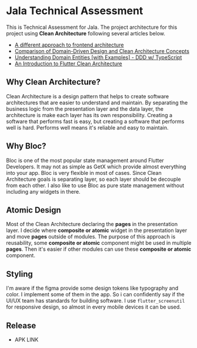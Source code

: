 # Jala Technical Assessment

This is Technical Assessment for Jala. The project architecture for this project using **Clean Architecture** following several articles below.

- [A different approach to frontend architecture](https://dev.to/itswillt/a-different-approach-to-frontend-architecture-38d4)
- [Comparison of Domain-Driven Design and Clean Architecture Concepts](https://khalilstemmler.com/articles/software-design-architecture/domain-driven-design-vs-clean-architecture/)
- [Understanding Domain Entities [with Examples] - DDD w/ TypeScript](https://dev.to/itswillt/a-different-approach-to-frontend-architecture-38d4)
- [An Introduction to Flutter Clean Architecture](https://medium.com/ruangguru/an-introduction-to-flutter-clean-architecture-ae00154001b0)

## Why Clean Architecture?

Clean Architecture is a design pattern that helps to create software architectures that are easier to understand and maintain. By separating the business logic from the presentation layer and the data layer, the architecture is make each layer has its own responsibility. Creating a software that performs fast is easy, but creating a software that performs well is hard. Performs well means it's reliable and easy to maintain.

## Why Bloc?

Bloc is one of the most popular state management around Flutter Developers. It may not as simple as GetX which provide almost everything into your app. Bloc is very flexible in most of cases. Since Clean Architecture goals is separating layer, so each layer should be decouple from each other. I also like to use Bloc as pure state management without including any widgets in there.

## Atomic Design

Most of the Clean Architecture declaring the **pages** in the presentation layer. I decide where **composite or atomic** widget in the presentation layer and move **pages** outside of modules. The purpose of this approach is reusability, some **composite or atomic** component might be used in multiple **pages**. Then it's easier if other modules can use these **composite or atomic** component.

## Styling

I'm aware if the figma provide some design tokens like typography and color. I implement some of them in the app. So i can confidently say if the UI/UX team has standards for building software. I use `flutter_screenutil` for responsive design, so almost in every mobile devices it can be used.

## Release

- APK LINK
